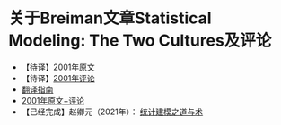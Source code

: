 # 关于Breiman文章Statistical Modeling: The Two Cultures及评论


- 【待译】[2001年原文](Breiman-Statistical-Modeling-The-Two-Cultures.md)
- 【待译】[2001年评论](Breiman-Statistical-Modeling-The-Two-Cultures-only-Comments.md)
- [翻译指南](翻译指南.md)
- [2001年原文+评论](Breiman-Statistical-Modeling-The-Two-Cultures-with-Comments.md)
- 【已经完成】赵卿元（2021年）： [统计建模之道与术](statistical-modeling-dao-and-shu.md)
